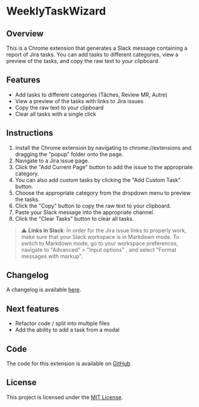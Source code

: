 # WeeklyTaskWizard

## Overview

This is a Chrome extension that generates a Slack message containing a report of Jira tasks. You can add tasks to different categories, view a preview of the tasks, and copy the raw text to your clipboard.

## Features

- Add tasks to different categories (Tâches, Review MR, Autre)
- View a preview of the tasks with links to Jira issues
- Copy the raw text to your clipboard
- Clear all tasks with a single click

## Instructions

1. Install the Chrome extension by navigating to chrome://extensions and dragging the "popup" folder onto the page.
2. Navigate to a Jira issue page.
3. Click the "Add Current Page" button to add the issue to the appropriate category.
4. You can also add custom tasks by clicking the "Add Custom Task" button.
5. Choose the appropriate category from the dropdown menu to preview the tasks.
6. Click the "Copy" button to copy the raw text to your clipboard.
7. Paste your Slack message into the appropriate channel.
8. Click the "Clear Tasks" button to clear all tasks.

> :warning: **Links in Slack**: In order for the Jira issue links to properly work, make sure that your Slack workspace is in Markdown mode. To switch to Markdown mode, go to your workspace preferences, navigate to "Advanced" > "Input options" , and select "Format messages with markup".

## Changelog

A changelog is available [here](https://github.com/agerard57/Chrome_Weekly-Task-Wizard/blob/master/CHANGELOG.md).

## Next features

- Refactor code / split into multiple files
- Add the ability to add a task from a modal

## Code

The code for this extension is available on [GitHub](https://github.com/agerard57/Chrome_Weekly-Task-Wizard).

## License

This project is licensed under the [MIT License](https://opensource.org/licenses/MIT).
